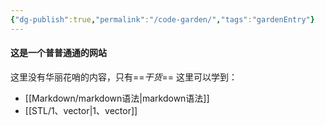```yaml
---
{"dg-publish":true,"permalink":"/code-garden/","tags":"gardenEntry"}
---
```



#### 这是一个普普通通的网站
这里没有华丽花哨的内容，只有==*干货*==
这里可以学到：

- [[Markdown/markdown语法\|markdown语法]]
- [[STL/1、vector\|1、vector]]





